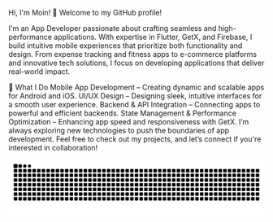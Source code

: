 Hi, I'm Moin! 👋
Welcome to my GitHub profile!

I'm an App Developer passionate about crafting seamless and high-performance applications. With expertise in Flutter, GetX, and Firebase, I build intuitive mobile experiences that prioritize both functionality and design. From expense tracking and fitness apps to e-commerce platforms and innovative tech solutions, I focus on developing applications that deliver real-world impact.

🚀 What I Do
Mobile App Development – Creating dynamic and scalable apps for Android and iOS.
UI/UX Design – Designing sleek, intuitive interfaces for a smooth user experience.
Backend & API Integration – Connecting apps to powerful and efficient backends.
State Management & Performance Optimization – Enhancing app speed and responsiveness with GetX.
I’m always exploring new technologies to push the boundaries of app development. Feel free to check out my projects, and let’s connect if you're interested in collaboration!

<img src="https://raw.githubusercontent.com/Moin1323/Moin1323/output/github-contribution-grid-snake-dark.svg" alt="Snake animation" />
